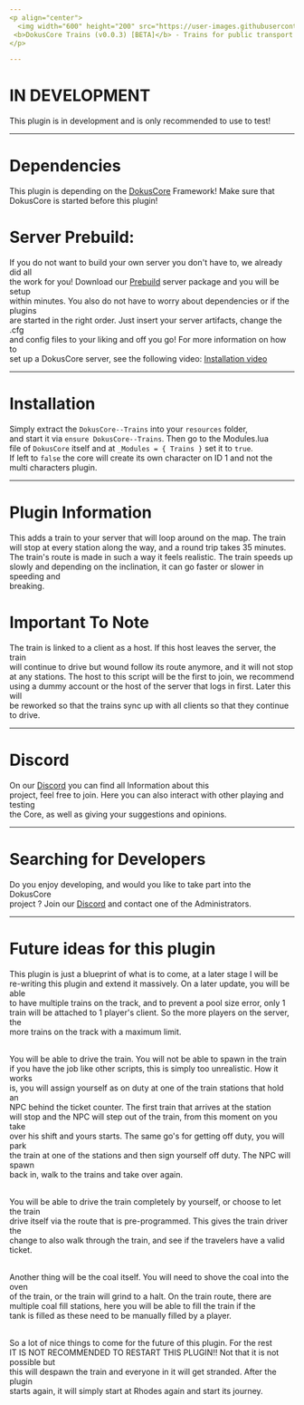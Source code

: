 ```yaml
---
<p align="center">
  <img width="600" height="200" src="https://user-images.githubusercontent.com/49053928/111937011-2e9b8080-8ac7-11eb-914a-a0d94380d611.gif"><br>
 <b>DokusCore Trains (v0.0.3) [BETA]</b> - Trains for public transport!.
</p>

---
```

# IN DEVELOPMENT
This plugin is in development and is only recommended to use to test!

---
# Dependencies
This plugin is depending on the [DokusCore](https://github.com/dokucore) Framework!
Make sure that DokusCore is started before this plugin!

# Server Prebuild:
If you do not want to build your own server you don't have to, we already did all   <br>
the work for you! Download our [Prebuild](https://github.com/DokusCore/Server-Prebuild) server package and you will be setup  <br>
within minutes. You also do not have to worry about dependencies or if the plugins <br>
are started in the right order. Just insert your server artifacts, change the .cfg <br>
and config files to your liking and off you go! For more information on how to <br>
set up a DokusCore server, see the following video: [Installation video](https://www.youtube.com/watch?v=NlJFFRzWvDE) <br>

---
# Installation
Simply extract the `DokusCore--Trains` into your `resources` folder, <br>
and start it via `ensure DokusCore--Trains`. Then go to the Modules.lua <br>
file of `DokusCore` itself and at `_Modules = { Trains }` set it to `true`. <br>
If left to `false` the core will create its own character on ID 1 and not the <br>
multi characters plugin.

---
# Plugin Information
This adds a train to your server that will loop around on the map. The train<br>
will stop at every station along the way, and a round trip takes 35 minutes.<br>
The train's route is made in such a way it feels realistic. The train speeds up<br>
slowly and depending on the inclination, it can go faster or slower in speeding and<br>
breaking.

# Important To Note
The train is linked to a client as a host. If this host leaves the server, the train<br>
will continue to drive but wound follow its route anymore, and it will not stop<br>
at any stations. The host to this script will be the first to join, we recommend<br>
using a dummy account or the host of the server that logs in first. Later this will<br>
be reworked so that the trains sync up with all clients so that they continue to drive.<br>

---
# Discord
On our [Discord](https://discord.com/invite/ksQRq25Hcz) you can find all Information about this<br>
project, feel free to join. Here you can also interact with other playing and testing<br>
the Core, as well as giving your suggestions and opinions.

---
# Searching for Developers
Do you enjoy developing, and would you like to take part into the DokusCore<br>
project ? Join our [Discord](https://discord.com/invite/ksQRq25Hcz) and contact one of the Administrators.

---
# Future ideas for this plugin
This plugin is just a blueprint of what is to come, at a later stage I will be<br>
re-writing this plugin and extend it massively. On a later update, you will be able<br>
to have multiple trains on the track, and to prevent a pool size error, only 1<br>
train will be attached to 1 player's client. So the more players on the server, the<br>
more trains on the track with a maximum limit.<br><br>

You will be able to drive the train. You will not be able to spawn in the train<br>
if you have the job like other scripts, this is simply too unrealistic. How it works<br>
is, you will assign yourself as on duty at one of the train stations that hold an<br>
NPC behind the ticket counter. The first train that arrives at the station<br>
will stop and the NPC will step out of the train, from this moment on you take<br>
over his shift and yours starts. The same go's for getting off duty, you will park<br>
the train at one of the stations and then sign yourself off duty. The NPC will spawn<br>
back in, walk to the trains and take over again.<br><br>

You will be able to drive the train completely by yourself, or choose to let the train<br>
drive itself via the route that is pre-programmed. This gives the train driver the<br>
change to also walk through the train, and see if the travelers have a valid ticket.<br><br>

Another thing will be the coal itself. You will need to shove the coal into the oven<br>
of the train, or the train will grind to a halt. On the train route, there are<br>
multiple coal fill stations, here you will be able to fill the train if the<br>
tank is filled as these need to be manually filled by a player.<br><br>

So a lot of nice things to come for the future of this plugin. For the rest<br>
IT IS NOT RECOMMENDED TO RESTART THIS PLUGIN!!  Not that it is not possible but<br>
this will despawn the train and everyone in it will get stranded. After the plugin<br>
starts again, it will simply start at Rhodes again and start its journey.<br>
